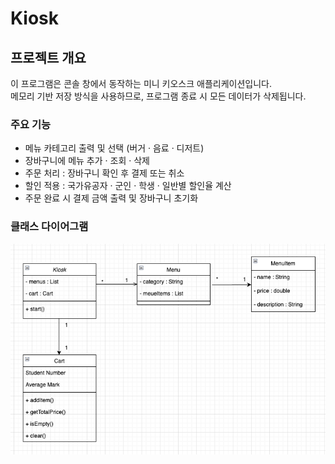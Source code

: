 # Kiosk
## 프로젝트 개요
이 프로그램은 콘솔 창에서 동작하는 미니 키오스크 애플리케이션입니다.  
메모리 기반 저장 방식을 사용하므로, 프로그램 종료 시 모든 데이터가 삭제됩니다.

### 주요 기능
- 메뉴 카테고리 출력 및 선택 (버거 · 음료 · 디저트)
- 장바구니에 메뉴 추가 · 조회 · 삭제
- 주문 처리 : 장바구니 확인 후 결제 또는 취소
- 할인 적용 : 국가유공자 · 군인 · 학생 · 일반별 할인율 계산
- 주문 완료 시 결제 금액 출력 및 장바구니 초기화

### 클래스 다이어그램
![img.png](img.png)